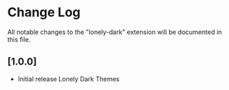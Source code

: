 # Change Log

All notable changes to the "lonely-dark" extension will be documented in this file.

## [1.0.0]

- Initial release Lonely Dark Themes
